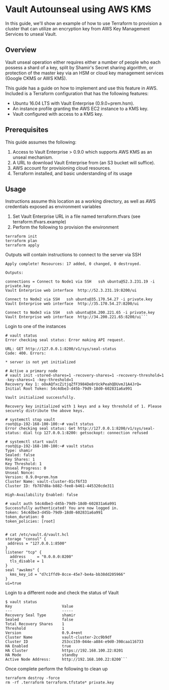 # Vault Autounseal using AWS KMS

In this guide, we'll show an example of how to use Terraform to provision a cluster that can utilize an encryption key from AWS Key Management Services to unseal Vault.

## Overview
Vault unseal operation either requires either a number of people who each possess a shard of a key, split by Shamir's Secret sharing algorithm, or protection of the master key via an HSM or cloud key management services (Google CKMS or AWS KMS). 

This guide has a guide on how to implement and use this feature in AWS. Included is a Terraform configuration that has the following features:  
* Ubuntu 16.04 LTS with Vault Enterprise (0.9.0+prem.hsm).   
* An instance profile granting the AWS EC2 instance to a KMS key.   
* Vault configured with access to a KMS key.   


## Prerequisites

This guide assumes the following:   

1. Access to Vault Enterprise > 0.9.0 which supports AWS KMS as an unseal mechanism. 
1. A URL to download Vault Enterprise from (an S3 bucket will suffice). 
1. AWS account for provisioning cloud resources. 
1. Terraform installed, and basic understanding of its usage


## Usage
Instructions assume this location as a working directory, as well as AWS credentials exposed as environment variables

1. Set Vault Enterprise URL in a file named terraform.tfvars (see terraform.tfvars.example)
1. Perform the following to provision the environment

```
terraform init
terraform plan
terraform apply
```

Outputs will contain instructions to connect to the server via SSH

```
Apply complete! Resources: 17 added, 0 changed, 0 destroyed.

Outputs:

connections = Connect to Node1 via SSH   ssh ubuntu@52.3.231.19 -i private.key
Vault Enterprise web interface  http://52.3.231.19:8200/ui

Connect to Node2 via SSH   ssh ubuntu@35.170.54.27 -i private.key
Vault Enterprise web interface  http://35.170.54.27:8200/ui

Connect to Node3 via SSH   ssh ubuntu@34.200.221.65 -i private.key
Vault Enterprise web interface  http://34.200.221.65:8200/ui```
```

Login to one of the instances

```
# vault status
Error checking seal status: Error making API request.

URL: GET http://127.0.0.1:8200/v1/sys/seal-status
Code: 400. Errors:

* server is not yet initialized

# Active a primary node
# vault init -stored-shares=1 -recovery-shares=1 -recovery-threshold=1 -key-shares=1 -key-threshold=1
Recovery Key 1: oOxAQfxcZitjqZfF3984De8rUckPeahQDUvmJ1A4JrQ=
Initial Root Token: 54c4dbe3-d45b-79d9-18d0-602831a6a991

Vault initialized successfully.

Recovery key initialized with 1 keys and a key threshold of 1. Please
securely distribute the above keys.

# systemctl stop vault
root@ip-192-168-100-100:~# vault status
Error checking seal status: Get http://127.0.0.1:8200/v1/sys/seal-status: dial tcp 127.0.0.1:8200: getsockopt: connection refused

# systemctl start vault
root@ip-192-168-100-100:~# vault status
Type: shamir
Sealed: false
Key Shares: 1
Key Threshold: 1
Unseal Progress: 0
Unseal Nonce:
Version: 0.9.0+prem.hsm
Cluster Name: vault-cluster-01cf6f33
Cluster ID: fb787d8a-b882-fee8-b461-445320cde311

High-Availability Enabled: false

# vault auth 54c4dbe3-d45b-79d9-18d0-602831a6a991
Successfully authenticated! You are now logged in.
token: 54c4dbe3-d45b-79d9-18d0-602831a6a991
token_duration: 0
token_policies: [root]


# cat /etc/vault.d/vault.hcl
storage "consul" {
 address = "127.0.0.1:8500"
}
listener "tcp" {
  address     = "0.0.0.0:8200"
  tls_disable = 1
}
seal "awskms" {
  kms_key_id = "d7c1ffd9-8cce-45e7-be4a-bb38dd205966"
}
ui=true
```

Login to a different node and check the status of Vault

```
$ vault status
Key                      Value
---                      -----
Recovery Seal Type       shamir
Sealed                   false
Total Recovery Shares    1
Threshold                1
Version                  0.9.4+ent
Cluster Name             vault-cluster-2cc9b9df
Cluster ID               253cc159-044e-a884-e9d0-398caa116733
HA Enabled               true
HA Cluster               https://192.168.100.22:8201
HA Mode                  standby
Active Node Address:     http://192.168.100.22:8200```

```

Once complete perform the following to clean up

```
terraform destroy -force
rm -rf .terraform terraform.tfstate* private.key

```




